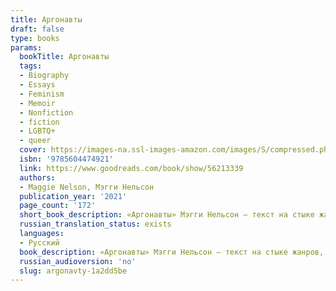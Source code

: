 ```yaml
---
title: Аргонавты
draft: false
type: books
params:
  bookTitle: Аргонавты
  tags:
  - Biography
  - Essays
  - Feminism
  - Memoir
  - Nonfiction
  - fiction
  - LGBTQ+
  - queer
  cover: https://images-na.ssl-images-amazon.com/images/S/compressed.photo.goodreads.com/books/1607408770l/56213339.jpg
  isbn: '9785604474921'
  link: https://www.goodreads.com/book/show/56213339
  authors:
  - Maggie Nelson, Мэгги Нельсон
  publication_year: '2021'
  page_count: '172'
  short_book_description: «Аргонавты» Мэгги Нельсон — текст на стыке жанров, автотеоретическое высказывание о желании, идентичности, создании квир-семьи, ограничениях и возможностях любви и языка. Работая в традиции...
  russian_translation_status: exists
  languages:
  - Русский
  book_description: «Аргонавты» Мэгги Нельсон — текст на стыке жанров, автотеоретическое высказывание о желании, идентичности, создании квир-семьи, ограничениях и возможностях любви и языка. Работая в традиции публичных интеллектуалов, таких как Сьюзен Сонтаг и Ролан Барт, Нельсон сплетает историю своих отношений с художником Гарри Доджем с исследованием того, что культовые теоретики говорили о сексуальности, гендере, институте брака и материнстве. Это вдумчивая и бескомпромиссная книга о радикальной свободе и ценности заботы о другом.Премия Национального круга книжных критиков США в номинации «Критика» (2015)
  russian_audioversion: 'no'
  slug: argonavty-1a2dd5be
---
```

